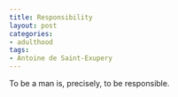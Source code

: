 ```yaml
---
title: Responsibility
layout: post
categories:
- adulthood
tags:
- Antoine de Saint-Exupery
---
```


To be a man is, precisely, to be responsible.